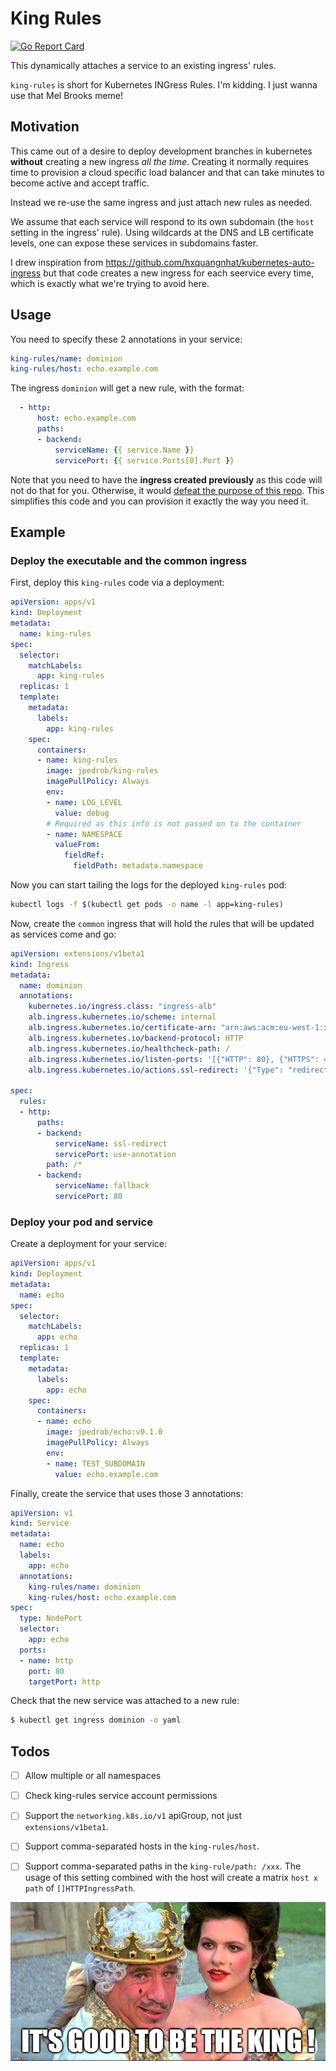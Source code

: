 # King Rules

[![Go Report Card](https://goreportcard.com/badge/github.com/jpedro/king-rules)](https://goreportcard.com/report/github.com/jpedro/king-rules)

This dynamically attaches a service to an existing ingress' rules.

`king-rules` is short for Kubernetes INGress Rules. I'm kidding. I just
wanna use that Mel Brooks meme!


## Motivation

This came out of a desire to deploy development branches in kubernetes
**without** creating a new ingress *all the time*. Creating it normally
requires time to provision a cloud specific load balancer and that can take
minutes to become active and accept traffic.

Instead we re-use the same ingress and just attach new rules as needed.

We assume that each service will respond to its own subdomain (the `host`
setting in the ingress' rule). Using wildcards at the DNS and LB
certificate levels, one can expose these services in subdomains faster.

I drew inspiration from https://github.com/hxquangnhat/kubernetes-auto-ingress
but that code creates a new ingress for each seervice every time, which is
exactly what we're trying to avoid here.


## Usage

You need to specify these 2 annotations in your service:

```yaml
king-rules/name: dominion
king-rules/host: echo.example.com
```

The ingress `dominion` will get a new rule, with the format:

```yaml
  - http:
      host: echo.example.com
      paths:
      - backend:
          serviceName: {{ service.Name }}
          servicePort: {{ service.Ports[0].Port }}
```

Note that you need to have the **ingress created previously** as this code will
not do that for you. Otherwise, it would [defeat the purpose of this repo](https://github.com/jpedro/king-rules#motivation).
This simplifies this code and you can provision it exactly the way you need it.


## Example

### Deploy the executable and the common ingress

First, deploy this `king-rules` code via a deployment:

```yaml
apiVersion: apps/v1
kind: Deployment
metadata:
  name: king-rules
spec:
  selector:
    matchLabels:
      app: king-rules
  replicas: 1
  template:
    metadata:
      labels:
        app: king-rules
    spec:
      containers:
      - name: king-rules
        image: jpedrob/king-rules
        imagePullPolicy: Always
        env:
        - name: LOG_LEVEL
          value: debug
        # Required as this info is not passed on to the container
        - name: NAMESPACE
          valueFrom:
            fieldRef:
              fieldPath: metadata.namespace
```

Now you can start tailing the logs for the deployed `king-rules` pod:

```bash
kubectl logs -f $(kubectl get pods -o name -l app=king-rules)
```

Now, create the `common` ingress that will hold the rules that will be
updated as services come and go:

```yaml
apiVersion: extensions/v1beta1
kind: Ingress
metadata:
  name: dominion
  annotations:
    kubernetes.io/ingress.class: "ingress-alb"
    alb.ingress.kubernetes.io/scheme: internal
    alb.ingress.kubernetes.io/certificate-arn: "arn:aws:acm:eu-west-1:xxx:certificate/xxx"
    alb.ingress.kubernetes.io/backend-protocol: HTTP
    alb.ingress.kubernetes.io/healthcheck-path: /
    alb.ingress.kubernetes.io/listen-ports: '[{"HTTP": 80}, {"HTTPS": 443}]'
    alb.ingress.kubernetes.io/actions.ssl-redirect: '{"Type": "redirect", "RedirectConfig": { "Protocol": "HTTPS", "Port": "443", "StatusCode": "HTTP_301"}}'

spec:
  rules:
  - http:
      paths:
      - backend:
          serviceName: ssl-redirect
          servicePort: use-annotation
        path: /*
      - backend:
          serviceName: fallback
          servicePort: 80
```


### Deploy your pod and service

Create a deployment for your service:

```yaml
apiVersion: apps/v1
kind: Deployment
metadata:
  name: echo
spec:
  selector:
    matchLabels:
      app: echo
  replicas: 1
  template:
    metadata:
      labels:
        app: echo
    spec:
      containers:
      - name: echo
        image: jpedrob/echo:v0.1.0
        imagePullPolicy: Always
        env:
        - name: TEST_SUBDOMAIN
          value: echo.example.com
```

Finally, create the service that uses those 3 annotations:

```yaml
apiVersion: v1
kind: Service
metadata:
  name: echo
  labels:
    app: echo
  annotations:
    king-rules/name: dominion
    king-rules/host: echo.example.com
spec:
  type: NodePort
  selector:
    app: echo
  ports:
  - name: http
    port: 80
    targetPort: http
```

Check that the new service was attached to a new rule:

```bash
$ kubectl get ingress dominion -o yaml
```

## Todos

- [ ] Allow multiple or all namespaces

- [ ] Check king-rules service account permissions

- [ ] Support the `networking.k8s.io/v1` apiGroup, not just
      `extensions/v1beta1`.

- [ ] Support comma-separated hosts in the `king-rules/host`.

- [ ] Support comma-separated paths in the `king-rule/path: /xxx`. The
      usage of this setting combined with the host will create a matrix
      `host x path` of `[]HTTPIngressPath`.

[![Good](/.github/king.jpeg)](https://www.imdb.com/title/tt0082517/)
